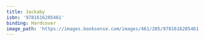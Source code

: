 ```yaml
---
title: Jackaby
isbn: '9781616205461'
binding: Hardcover
image_path: 'https://images.booksense.com/images/461/205/9781616205461.jpg'
---
```


